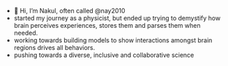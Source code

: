 - 👋 Hi, I’m Nakul, often called @nay2010
- started my journey as a physicist, but ended up trying to demystify how brain perceives experiences, stores them and parses them when needed.
- working towards building models to show interactions amongst brain regions drives all behaviors.
- pushing towards a diverse, inclusive and collaborative science 

<!---
nay2010/nay2010 is a ✨ special ✨ repository because its `README.md` (this file) appears on your GitHub profile.
You can click the Preview link to take a look at your changes.
--->
